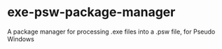 # exe-psw-package-manager
A package manager for processing .exe files into a .psw file, for Pseudo Windows
